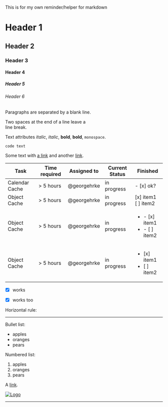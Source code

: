 This is for my own reminder/helper for markdown



	
# Header 1

## Header 2

### Header 3 

#### Header 4 ####

##### Header 5 #####

###### Header 6 ######

 
Paragraphs are separated
by a blank line.

Two spaces at the end of a line leave a  
line break.

Text attributes _italic_, *italic*, __bold__, **bold**, `monospace`.
```
code text
```

Some text with [a link][1] and
another [link][2].

| Task           | Time required | Assigned to   | Current Status | Finished | 
|----------------|---------------|---------------|----------------|-----------|
| Calendar Cache | > 5 hours  | @georgehrke | in progress | - [x] ok?
| Object Cache   | > 5 hours  | @georgehrke | in progress | [x] item1<br/>[ ] item2
| Object Cache   | > 5 hours  | @georgehrke | in progress | <ul><li>- [x] item1</li><li>- [ ] item2</li></ul>
| Object Cache   | > 5 hours  | @georgehrke | in progress | <ul><li>[x] item1</li><li>[ ] item2</li></ul>


- [x] works
- [x] works too


Horizontal rule:

---

Bullet list:

  * apples
  * oranges
  * pears

Numbered list:

  1. apples
  2. oranges
  3. pears

A [link](http://example.com).

[![Logo](http://i.imgur.com/V5FmIhH.png)](http://twitch.tv/battery3996)

---

[1]: http://Google.com "Title"
[2]: http://twitch.tv "Title"